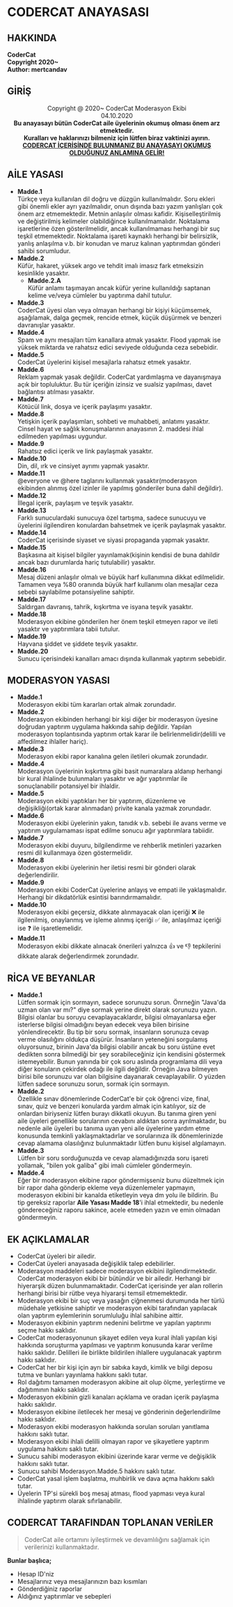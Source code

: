 # CODERCAT ANAYASASI

## HAKKINDA
**CoderCat** <br>
**Copyright 2020~** <br>
**Author: mertcandav** <br>

## GİRİŞ
<div align="center">
Copyright @ 2020~ CoderCat Moderasyon Ekibi <br>
04.10.2020 <br>
<b>Bu anayasayı bütün CoderCat aile üyelerinin okumuş olması önem arz etmektedir. <br>
Kuralları ve haklarınızı bilmeniz için lütfen biraz vaktinizi ayırın.<br>
<ins>CODERCAT İÇERİSİNDE BULUNMANIZ BU ANAYASAYI OKUMUŞ OLDUĞUNUZ ANLAMINA GELİR!</ins></b>
</div>

## AİLE YASASI
+ **Madde.1** <br>
  Türkçe veya kullanılan dil doğru ve düzgün kullanılmalıdır. Soru ekleri gibi önemli ekler ayrı yazılmalıdır, onun dışında bazı yazım yanlışları çok önem arz etmemektedir. Metnin anlaşılır olması kafidir. Kişiselleştirilmiş ve değiştirilmiş kelimeler olabildiğince kullanılmamalıdır. Noktalama işaretlerine özen gösterilmelidir, ancak kullanılmaması herhangi bir suç teşkil etmemektedir. Noktalama işareti kaynaklı herhangi bir belirsizlik, yanlış anlaşılma v.b. bir konudan ve maruz kalınan yaptırımdan gönderi sahibi sorumludur.
+ **Madde.2** <br>
  Küfür, hakaret, yüksek argo ve tehdit imalı imasız fark etmeksizin kesinlikle yasaktır.
  + **Madde.2.A** <br>
    Küfür anlamı taşımayan ancak küfür yerine kullanıldığı saptanan kelime ve/veya cümleler bu yaptırıma dahil tutulur.
+ **Madde.3** <br>
  CoderCat üyesi olan veya olmayan herhangi bir kişiyi küçümsemek, aşağılamak, dalga geçmek, rencide etmek, küçük düşürmek ve benzeri davranışlar yasaktır.
+ **Madde.4** <br>
  Spam ve aynı mesajları tüm kanallara atmak yasaktır. Flood yapmak ise yüksek miktarda ve rahatsız edici seviyede olduğunda ceza sebebidir.
+ **Madde.5** <br>
  CoderCat üyelerini kişisel mesajlarla rahatsız etmek yasaktır.
+ **Madde.6** <br>
  Reklam yapmak yasak değildir. CoderCat yardımlaşma ve dayanışmaya açık bir topluluktur. Bu tür içeriğin izinsiz ve sualsiz yapılması, davet bağlantısı atılması yasaktır.
+ **Madde.7** <br>
  Kötücül link, dosya ve içerik paylaşımı yasaktır.
+ **Madde.8** <br>
  Yetişkin içerik paylaşımları, sohbeti ve muhabbeti, anlatımı yasaktır. Cinsel hayat ve sağlık konuşmalarının anayasının 2. maddesi ihlal edilmeden yapılması uygundur.
+ **Madde.9** <br>
  Rahatsız edici içerik ve link paylaşmak yasaktır.
+ **Madde.10** <br>
  Din, dil, ırk ve cinsiyet ayrımı yapmak yasaktır.
+ **Madde.11** <br>
  @everyone ve @here taglarını kullanmak yasaktır(moderasyon ekibinden alınmış özel izinler ile yapılmış gönderiler buna dahil değildir).
+ **Madde.12** <br>
  İllegal içerik, paylaşım ve teşvik yasaktır.
+ **Madde.13** <br>
  Farklı sunuculardaki sunucuya özel tartışma, sadece sunucuyu ve üyelerini ilgilendiren konulardan bahsetmek ve içerik paylaşmak yasaktır.
+ **Madde.14** <br>
  CoderCat içerisinde siyaset ve siyasi propaganda yapmak yasaktır.
+ **Madde.15** <br>
  Başkasına ait kişisel bilgiler yayınlamak(kişinin kendisi de buna dahildir ancak bazı durumlarda hariç tutulabilir) yasaktır.
+ **Madde.16** <br>
  Mesaj düzeni anlaşılır olmalı ve büyük harf kullanımına dikkat edilmelidir. Tamamen veya %80 oranında büyük harf kullanımı olan mesajlar ceza sebebi sayılabilme potansiyeline sahiptir.
+ **Madde.17** <br>
  Saldırgan davranış, tahrik, kışkırtma ve isyana teşvik yasaktır.
+ **Madde.18** <br>
  Moderasyon ekibine gönderilen her önem teşkil etmeyen rapor ve ileti yasaktır ve yaptırımlara tabii tutulur.
+ **Madde.19** <br>
  Hayvana şiddet ve şiddete teşvik yasaktır.
+ **Madde.20** <br>
  Sunucu içerisindeki kanalları amacı dışında kullanmak yaptırım sebebidir.

## MODERASYON YASASI
+ **Madde.1** <br>
  Moderasyon ekibi tüm kararları ortak almak zorundadır.
+ **Madde.2** <br>
  Moderasyon ekibinden herhangi bir kişi diğer bir moderasyon üyesine doğrudan yaptırım uygulama hakkında sahip değildir.
  Yapılan moderasyon toplantısında yaptırım ortak karar ile belirlenmelidir(delilli ve affedilmez ihlaller hariç).
+ **Madde.3** <br>
  Moderasyon ekibi rapor kanalına gelen iletileri okumak zorundadır.
+ **Madde.4** <br>
  Moderasyon üyelerinin kışkırtma gibi basit numaralara aldanıp herhangi bir kural ihlalinde bulunmaları yasaktır ve ağır yaptırımlar ile sonuçlanabilir potansiyel bir ihlaldir.
+ **Madde.5** <br>
  Moderasyon ekibi yaptıkları her bir yaptırım, düzenleme ve değişikliği(ortak karar alınmadan) privite kanala yazmak zorundadır.
+ **Madde.6** <br>
  Moderasyon ekibi üyelerinin yakın, tanıdık v.b. sebebi ile avans verme ve yaptırım uygulamaması ispat edilme sonucu ağır yaptırımlara tabiidir.
+ **Madde.7** <br>
  Moderasyon ekibi duyuru, bilgilendirme ve rehberlik metinleri yazarken resmi dil kullanmaya özen göstermelidir.
+ **Madde.8** <br>
  Moderasyon ekibi üyelerinin her iletisi resmi bir gönderi olarak değerlendirilir.
+ **Madde.9** <br>
 Moderasyon ekibi CoderCat üyelerine anlayış ve empati ile yaklaşmalıdır. Herhangi bir dikdatörlük esintisi barındırmamalıdır.
+ **Madde.10** <br>
  Moderasyon ekibi geçersiz, dikkate alınmayacak olan içeriği ❌ ile ilgilenilmiş, onaylanmış ve işleme alınmış içeriği ✅ ile, anlaşılmaz içeriği ise ❓ ile işaretlemelidir.
+ **Madde.11** <br>
  Moderasyon ekibi dikkate alınacak önerileri yalnızca 👍 ve 👎 tepkilerini dikkate alarak değerlendirmek zorundadır.

## RİCA VE BEYANLAR
+ **Madde.1** <br>
  Lütfen sormak için sormayın, sadece sorunuzu sorun. Önrneğin "Java'da uzman olan var mı?" diye sormak yerine direkt olarak sorunuzu yazın.
  Bilgisi olanlar bu soruyu cevaplayacaklardır, bilgisi olmayanlarsa eğer isterlerse bilgisi olmadığını beyan edecek veya bilen birisine yönlendirecektir.
  Bu tip bir soru sormak, insanların sorunuza cevap verme olasılığını oldukça düşürür. İnsanların yeteneğini sorgulamış oluyorsunuz, birinin Java'da bilgisi olabilir
  ancak bu soru üstüne evet dedikten sonra bilmediği bir şey sorabileceğiniz için kendisini göstermek istemeyebilir. Bunun yanında bir çok soru aslında programlama
  dili veya diğer konuların çekirdek odağı ile ilgili değildir. Örneğin Java bilmeyen birisi bile sorunuzu var olan bilgisine dayanarak cevaplayabilir. O yüzden lütfen
  sadece sorunuzu sorun, sormak için sormayın.
+ **Madde.2** <br>
  Özellikle sınav dönemlerinde CoderCat'e bir çok öğrenci vize, final, sınav, quiz ve benzeri konularda yardım almak için katılıyor, siz de onlardan biriyseniz
  lütfen burayı dikkatli okuyun. Bu tanıma giren yeni aile üyeleri genellikle sorularının cevabını aldıktan sonra ayrılmaktadır, bu nedenle aile üyeleri bu tanıma uyan yeni
  aile üyelerine yardım etme konusunda temkinli yaklaşmaktadırlar ve sorularınıza ilk dönemlerinizde cevap alamama olasılığınız bulunmaktadır lütfen bunu kişisel algılamayın.
+ **Madde.3** <br>
  Lütfen bir soru sorduğunuzda ve cevap alamadığınızda soru işareti yollamak, "bilen yok galiba" gibi imalı cümleler göndermeyin.
+ **Madde.4** <br>
  Eğer bir moderasyon ekibine rapor göndermişseniz bunu düzeltmek için bir rapor daha gönderip ekleme veya düzenlemeler yapmayın, moderasyon ekibini bir kanalda etiketleyin
  veya dm yolu ile bildirin. Bu tip gereksiz raporlar **Aile Yasası Madde 18**'i ihlal etmektedir, bu nedenle göndereceğiniz raporu sakince, acele etmeden yazın ve emin olmadan   göndermeyin.

## EK AÇIKLAMALAR
+ CoderCat üyeleri bir ailedir.
+ CoderCat üyeleri anayasada değişiklik talep edebilirler.
+ Moderasyon maddeleri sadece moderasyon ekibini ilgilendirmektedir.
  CoderCat moderasyon ekibi bir bütündür ve bir ailedir.
  Herhangi bir hiyerarşik düzen bulunmamaktadır. CoderCat içerisinde
  yer alan rollerin herhangi birisi bir rütbe veya hiyararşi temsil etmemektedir.
+ Moderasyon ekibi bir suç veya yasağın çiğnenmesi durumunda her türlü müdehale
  yetkisine sahiptir ve moderasyon ekibi tarafından yapılacak olan yaptırım eylemlerinin sorumluluğu ihlal sahibine aittir.
+ Moderasyon ekibinin yaptırım nedenini belirtme ve yapılan yaptırımı seçme hakkı saklıdır.
+ CoderCat moderasyonunun şikayet edilen veya kural ihlali yapılan kişi hakkında soruşturma yapılması ve yaptırım konusunda
  karar verilme hakkı saklıdır. Delilleri ile birlikte bildirilen ihlallere
  uygulanacak yaptırım hakkı saklıdır.
+ CoderCat her bir kişi için ayrı bir sabıka kaydı, kimlik ve
  bilgi deposu tutma ve bunları yayınlama hakkını saklı tutar.
+ Rol dağıtımı tamamen moderasyon akibine ait olup ölçme, yerleştirme ve dağıtımının hakkı saklıdır.
+ Moderasyon ekibinin gizli kanaları açıklama ve oradan içerik paylaşma hakkı saklıdır.
+ Moderasyon ekibine iletilecek her mesaj ve gönderinin değerlendirilme hakkı saklıdır.
+ Moderasyon ekibi moderasyon hakkında sorulan soruları yanıtlama hakkını saklı tutar.
+ Moderasyon ekibi ihlali delilli olmayan rapor ve şikayetlere yaptırım uygulama hakkını saklı tutar.
+ Sunucu sahibi moderasyon ekibini üzerinde karar verme ve değişiklik hakkını saklı tutar.
+ Sunucu sahibi Moderasyon.Madde.5 hakkını saklı tutar.
+ CoderCat yasal işlem başlatma, muhbirlik ve dava açma hakkını saklı tutar.
+ Üyelerin TP'si sürekli boş mesaj atması, flood yapması veya kural ihlalinde yaptırım olarak sıfırlanabilir.

## CODERCAT TARAFINDAN TOPLANAN VERİLER
> CoderCat aile ortamını iyileştirmek ve devamlılığını sağlamak için verilerinizi kullanmaktadır.

**Bunlar başlıca;**
+ Hesap ID'niz
+ Mesajlarınız veya mesajlarınızın bazı kısımları
+ Gönderdiğiniz raporlar
+ Aldığınız yaptırımlar ve sebepleri
